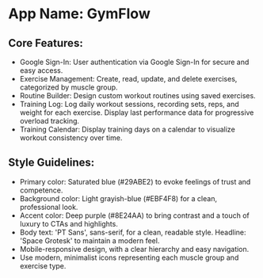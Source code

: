 # **App Name**: GymFlow

## Core Features:

- Google Sign-In: User authentication via Google Sign-In for secure and easy access.
- Exercise Management: Create, read, update, and delete exercises, categorized by muscle group.
- Routine Builder: Design custom workout routines using saved exercises.
- Training Log: Log daily workout sessions, recording sets, reps, and weight for each exercise. Display last performance data for progressive overload tracking.
- Training Calendar: Display training days on a calendar to visualize workout consistency over time.

## Style Guidelines:

- Primary color: Saturated blue (#29ABE2) to evoke feelings of trust and competence.
- Background color: Light grayish-blue (#EBF4F8) for a clean, professional look.
- Accent color: Deep purple (#8E24AA) to bring contrast and a touch of luxury to CTAs and highlights.
- Body text: 'PT Sans', sans-serif, for a clean, readable style. Headline: 'Space Grotesk' to maintain a modern feel.
- Mobile-responsive design, with a clear hierarchy and easy navigation.
- Use modern, minimalist icons representing each muscle group and exercise type.